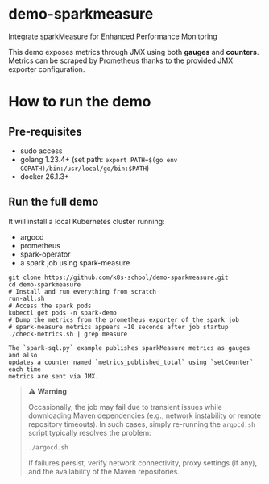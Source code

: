 # demo-sparkmeasure

Integrate sparkMeasure for Enhanced Performance Monitoring

This demo exposes metrics through JMX using both **gauges** and **counters**.
Metrics can be scraped by Prometheus thanks to the provided JMX exporter
configuration.

# How to run the demo

## Pre-requisites

- sudo access
- golang 1.23.4+ (set path: `export PATH=$(go env GOPATH)/bin:/usr/local/go/bin:$PATH`)
- docker 26.1.3+

## Run the full demo

It will install a local Kubernetes cluster running:

- argocd
- prometheus
- spark-operator
- a spark job using spark-measure

```
git clone https://github.com/k8s-school/demo-sparkmeasure.git
cd demo-sparkmeasure
# Install and run everything from scratch
run-all.sh
# Access the spark pods
kubectl get pods -n spark-demo
# Dump the metrics from the prometheus exporter of the spark job
# spark-measure metrics appears ~10 seconds after job startup
./check-metrics.sh | grep measure

The `spark-sql.py` example publishes sparkMeasure metrics as gauges and also
updates a counter named `metrics_published_total` using `setCounter` each time
metrics are sent via JMX.
```

> ⚠️ **Warning**
>
> Occasionally, the job may fail due to transient issues while downloading Maven dependencies (e.g., network instability or remote repository timeouts).
> In such cases, simply re-running the `argocd.sh` script typically resolves the problem:
>
> ```bash
> ./argocd.sh
> ```
>
> If failures persist, verify network connectivity, proxy settings (if any), and the availability of the Maven repositories.
